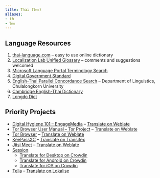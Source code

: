 ```yaml
---
title: Thai (ไทย)
aliases:
- th
- ไทย
---
```


## Language Resources

1. [thai-language.com](http://www.thai-language.com/) – easy to use online dictionary
2. [Localization Lab Unified Glossary](https://docs.google.com/spreadsheets/d/1OcXdFf7OxNfm_srLkzLLYzqTzrU6Nfh6qW2uUqWyhFY/edit#gid=1107339646) – comments and suggestions welcomed
3. [Microsoft Language Portal Terminology Search](https://www.microsoft.com/en-us/language/Search?&searchTerm=search&langID=780&Source=true&productid=0)
4. [Digital Government Standard](https://standard.dga.or.th/glossary/)
5. [English-Thai Parallel Concordance Search](https://www.arts.chula.ac.th/~ling/ParaConc/) – Department of Linguistics, Chulalongkorn University
6. [Cambridge English-Thai Dictionary](https://dictionary.cambridge.org/dictionary/english-thai/)
7. [Longdo Dict](https://dict.longdo.com/)

## Priority Projects

 - [Digital Hygiene 101 – EngageMedia](https://engagemedia.org/2022/digital-hygiene-safety-security/) – [Translate on Weblate](https://l10n.space/projects/engagemedia/digital-hygiene-safety-security/th/)
 - [Tor Browser User Manual – Tor Project](https://tb-manual.torproject.org/) – [Translate on Weblate](https://hosted.weblate.org/projects/tor/tor-browser-user-manual/th/)
 - [Tor Browser](https://www.torproject.org/download/) – [Translate on Weblate](https://hosted.weblate.org/projects/tor/)
 - [KeePassXC](https://keepassxc.org/download/) – [Translate on Transifex](https://www.transifex.com/keepassxc/keepassxc/language/th/)
 - [Jitsi Meet](https://meet.jit.si/) – [Translate on Weblate](https://l10n.space/projects/jitsi/jitsi-meet/th/)
 - [Session](https://getsession.org/download)
	 - [Translate for Desktop on Crowdin](https://crowdin.com/project/session-desktop/th)
	 - [Translate for Android on Crowdin](https://crowdin.com/project/session-android/th)
	 - [Translate for iOS on Crowdin](https://crowdin.com/project/session-ios/th)
 - [Tella](https://tella-app.org/) – [Translate on Lokalise](https://app.lokalise.com/project/9394139661a3d89da6fa91.77098206/)
